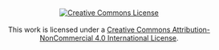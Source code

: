 <p align="center"><br /><a rel="license" 
href="http://creativecommons.org/licenses/by-nc/4.0/"><img alt="Creative 
Commons License" style="border-width:0" 
src="https://i.creativecommons.org/l/by-nc/4.0/88x31.png" /></a><br 
/><br />This work is licensed under a <a rel="license" 
href="http://creativecommons.org/licenses/by-nc/4.0/">Creative Commons 
Attribution-NonCommercial 4.0 International License</a>.<br /></p>
